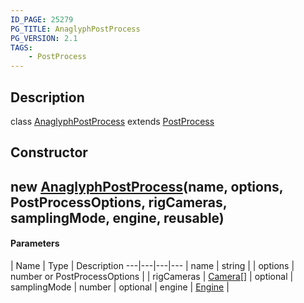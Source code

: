 ```yaml
---
ID_PAGE: 25279
PG_TITLE: AnaglyphPostProcess
PG_VERSION: 2.1
TAGS:
    - PostProcess
---
```

## Description

class [AnaglyphPostProcess](/classes/3.1/AnaglyphPostProcess) extends [PostProcess](/classes/3.1/PostProcess)



## Constructor

## new [AnaglyphPostProcess](/classes/3.1/AnaglyphPostProcess)(name, options, PostProcessOptions, rigCameras, samplingMode, engine, reusable)



#### Parameters
 | Name | Type | Description
---|---|---|---
 | name | string | 
 | options | number or PostProcessOptions | 
 | rigCameras | [Camera](/classes/3.1/Camera)[] | 
optional | samplingMode | number | 
optional | engine | [Engine](/classes/3.1/Engine) | 
